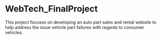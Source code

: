 # WebTech_FinalProject
This project focuses on developing an auto part sales and rental website to help address the issue vehicle part failures with regards to consumer vehicles.
